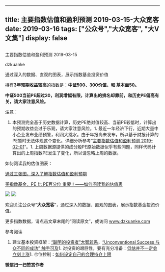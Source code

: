 
---
title:   主要指数估值和盈利预测 2019-03-15-大众宽客
date: 2019-03-16
tags: ["公众号","大众宽客", "大V文集"]
display: false
---


## 



主要指数估值和盈利预测 2019-03-15




dzkuanke




通过深入的数据、直观的图表，展示指数基金投资价值


持有**3年预期收益较高**的指数是：**中证500、300价值、和 基本面50。**



**中证500当前PE超过20，利润增幅有限，计算出的排名却靠前，和历史PE偏高有关，请大家注意风险。**



注意：
1. 本预测完全基于历史数据计算，历史PE绝对值较高、当前PE较低时，计算出的预期收益会过于乐观，请大家注意风险。1. 最近一年经济下行，近期大量中小企业发布业绩预警，利润大跳水。由于年报尚未发布，所以基于财报计算的PE暂时无法体现这个变化。详细分析参考“[主要指数估值和盈利预测 2019-02-01](http://mp.weixin.qq.com/s?__biz=MzAwMTc1MDcwNw==&amp;mid=2648273876&amp;idx=1&amp;sn=99f86c18236c40be1d2168434286a6ae&amp;chksm=82f93008b58eb91e7bc36bb4dc2a4bfea6637e36db67eff3bca0e9ad484a8e592e469dc57798&amp;scene=21#wechat_redirect)”。1. 上周数据源提供的成分股PE原始数据似乎有些问题，同样代码计算出的上周指数PE发生了变化，所以请忽略上周的数据。


如何阅读我的估值图表：

[通过三张图，深入了解指数估值和盈利预期](http://mp.weixin.qq.com/s?__biz=MzAwMTc1MDcwNw==&amp;mid=2648272932&amp;idx=1&amp;sn=3c59f8e37a725396d20f150d499bfed9&amp;chksm=82f933f8b58ebaeed34a6e2998fcda433b5bd0b3dedf2b2601b0665859f2cdb8f757c90cea3c&amp;scene=21#wechat_redirect)



[买指数基金，PE 比 PE百分位 重要！——如何阅读我的估值表](http://mp.weixin.qq.com/s?__biz=MzAwMTc1MDcwNw==&amp;mid=2648274046&amp;idx=1&amp;sn=c5b3ae458221b68cb9aa22a86f8761fd&amp;chksm=82f937a2b58ebeb48e87dafe80761eb9e34b9bd43846075bf41a5542ba98e1437c4c83989fab&amp;scene=21#wechat_redirect)



<img class="" data-copyright="0" data-ratio="1.125" data-s="300,640" src="https://mmbiz.qpic.cn/mmbiz_png/PKw3FQPmhIjFIHAuCyaVeltnBYe1NoVVPCqopjmClUjSWyhloF3y87bvia5a81yW2ff5cJM6KFa2OJda8CWzVPg/640?wx_fmt=png" data-type="png" data-w="960" style=""/>

<img class="" data-copyright="0" data-ratio="1.5063291139240507" data-s="300,640" src="https://mmbiz.qpic.cn/mmbiz_png/PKw3FQPmhIjFIHAuCyaVeltnBYe1NoVVgMblicQDyQOLU9dchCRLNWrfqOX7jhX4AUm6NibEM19ljPR6QJpsMyxg/640?wx_fmt=png" data-type="png" data-w="948" style=""/>



欢迎关注公众号<h-char unicode="201c" class="">“</h-char>**大众宽客**<h-char unicode="201d" class="">”</h-char><h-char unicode="ff0c" class="">，</h-char>通过深入的数据<h-char unicode="3001" class="">、</h-char>直观的图表<h-char unicode="ff0c" class="">，</h-char>展示指数基金投资价值。



更多指数数据，请点击文章末尾的“阅读原文”，或访问 www.dzkuanke.com





参考阅读
1. 建立基本投资框架：[“聪明的投资者”大智若愚](http://mp.weixin.qq.com/s?__biz=MzAwMTc1MDcwNw==&amp;mid=2648273008&amp;idx=1&amp;sn=1986e188daec22378d05243c9970483c&amp;chksm=82f933acb58ebabae67065fc8fb942a6458e6d204acbfe42d5eaf68f6c49ee02353936ac64c5&amp;scene=21#wechat_redirect)，[“Unconventional Success 与众不同的成功” 触手可及](http://mp.weixin.qq.com/s?__biz=MzAwMTc1MDcwNw==&amp;mid=2648273011&amp;idx=1&amp;sn=e22705a245e90fb6e42877456523cdcd&amp;chksm=82f933afb58ebab9945ddad1406b7ee013416143466430ab9e04883cf94942b0d1dc10ac6ca1&amp;scene=21#wechat_redirect)1. 对投资的艰巨性，要有充分准备：[低估并不一定会立刻上涨](http://mp.weixin.qq.com/s?__biz=MzAwMTc1MDcwNw==&amp;mid=2648272785&amp;idx=1&amp;sn=9d714f0b5ff155d37941bac5e3bd5ae2&amp;chksm=82f92c4db58ea55bd7466b6630b06154a4732053fd8c5ef953f51d77bef4920c4620eb713c68&amp;scene=21#wechat_redirect)1. 仓位控制：[如何设定自己的合理持仓上限](http://mp.weixin.qq.com/s?__biz=MzAwMTc1MDcwNw==&amp;mid=2648272959&amp;idx=1&amp;sn=0d0e0487ba2dfa90138092d0973da1b6&amp;chksm=82f933e3b58ebaf59bbe5d49a7f9eea8dcae1ae24d5793d520c03a937e970495fbd8e0bceac7&amp;scene=21#wechat_redirect)



**微信扫一扫赞赏作者**













